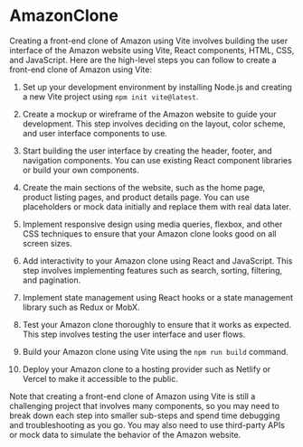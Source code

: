 # AmazonClone

Creating a front-end clone of Amazon using Vite involves building the user interface of the Amazon website using Vite, React components, HTML, CSS, and JavaScript. Here are the high-level steps you can follow to create a front-end clone of Amazon using Vite:

1. Set up your development environment by installing Node.js and creating a new Vite project using `npm init vite@latest`.

2. Create a mockup or wireframe of the Amazon website to guide your development. This step involves deciding on the layout, color scheme, and user interface components to use.

3. Start building the user interface by creating the header, footer, and navigation components. You can use existing React component libraries or build your own components.

4. Create the main sections of the website, such as the home page, product listing pages, and product details page. You can use placeholders or mock data initially and replace them with real data later.

5. Implement responsive design using media queries, flexbox, and other CSS techniques to ensure that your Amazon clone looks good on all screen sizes.

6. Add interactivity to your Amazon clone using React and JavaScript. This step involves implementing features such as search, sorting, filtering, and pagination.

7. Implement state management using React hooks or a state management library such as Redux or MobX.

8. Test your Amazon clone thoroughly to ensure that it works as expected. This step involves testing the user interface and user flows.

9. Build your Amazon clone using Vite using the `npm run build` command.

10. Deploy your Amazon clone to a hosting provider such as Netlify or Vercel to make it accessible to the public.

Note that creating a front-end clone of Amazon using Vite is still a challenging project that involves many components, so you may need to break down each step into smaller sub-steps and spend time debugging and troubleshooting as you go. You may also need to use third-party APIs or mock data to simulate the behavior of the Amazon website.


